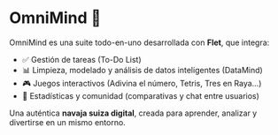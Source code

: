 # OmniMind 🧠

OmniMind es una suite todo-en-uno desarrollada con **Flet**, que integra:
- ✅ Gestión de tareas (To-Do List)
- 📊 Limpieza, modelado y análisis de datos inteligentes (DataMind)
- 🎮 Juegos interactivos (Adivina el número, Tetris, Tres en Raya…)
- 💬 Estadísticas y comunidad (comparativas y chat entre usuarios)

Una auténtica **navaja suiza digital**, creada para aprender, analizar y divertirse en un mismo entorno.
